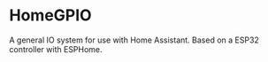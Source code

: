 # HomeGPIO
A general IO system for use with Home Assistant. Based on a ESP32 controller with ESPHome.
